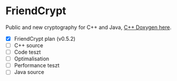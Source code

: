 # FriendCrypt
Public and new cryptography for C++ and Java, [C++ Doxygen here](https://onlinewolf.github.io/friendcrypt/cpp/doxygen/html/index.html).
- [x] FriendCrypt plan (v0.5.2)
- [ ] C++ source
- [ ] Code teszt
- [ ] Optimalisation
- [ ] Performance teszt
- [ ] Java source
